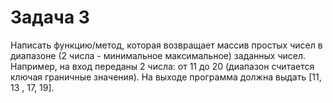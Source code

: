 # Задача 3

Написать функцию/метод, которая возвращает массив простых чисел в диапазоне (2 числа - минимальное максимальное) заданных чисел. Например, на вход переданы 2 числа: от 11 до 20 (диапазон считается ключая граничные значения). На выходе программа должна выдать [11, 13 , 17, 19].
